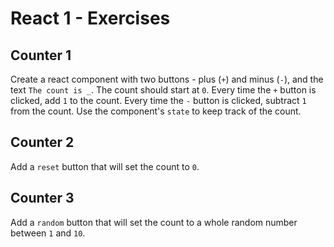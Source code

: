 # React 1 - Exercises

## Counter 1

Create a react component with two buttons - plus (`+`) and minus (`-`), and the text `The count is _`. The count should start at `0`. Every time the `+` button is clicked, add `1` to the count. Every time the `-` button is clicked, subtract `1` from the count. Use the component's `state` to keep track of the count.

## Counter 2

Add a `reset` button that will set the count to `0`. 

## Counter 3

Add a `random` button that will set the count to a whole random number between `1` and `10`.
